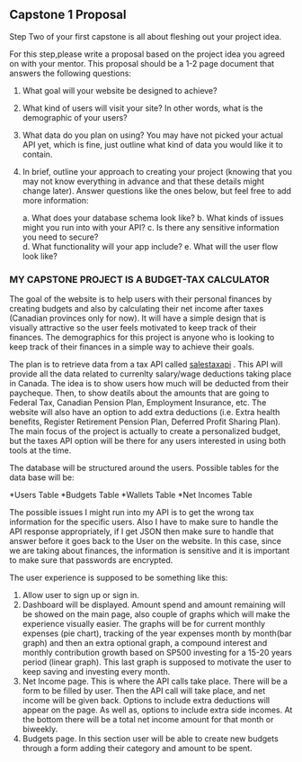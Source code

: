 ## Capstone 1 Proposal 

Step Two of your first capstone is all about fleshing out your project idea.  

For this step,please write a proposal based on the project idea you agreed on with your mentor. This
proposal should be a 1-2 page document that answers the following questions:  

1. What goal will your website be designed to achieve?  

2. What kind of users will visit your site? In other words, what is the demographic of
your users?  

3. What data do you plan on using? You may have not picked your actual API yet, which is fine, just outline what kind of data you would like it to contain.  

4. In brief, outline your approach to creating your project (knowing that you may not know everything in advance and that these details might change later). Answer questions like the ones below, but feel free to add more information:
   
   a. What does your database schema look like?
   b. What kinds of issues might you run into with your API?
   c. Is there any sensitive information you need to secure?  
   d. What functionality will your app include?
   e. What will the user flow look like?  

### MY CAPSTONE PROJECT IS A BUDGET-TAX CALCULATOR

The goal of the website is to help users with their personal finances by creating budgets and also by calculating their net income after taxes (Canadian provinces only for now). It will have a simple design that is visually attractive so the user feels motivated to keep track of their finances. The demographics for this project is anyone who is looking to keep track of their finances in a simple way to achieve their goals. 

The plan is to retrieve data from a tax API called [salestaxapi](https://salestaxapi.ca) . This API will provide all the data related to currenlty salary/wage deductions taking place in Canada. The idea is to show users how much will be deducted from their paycheque. Then, to show deatils about the amounts that are going to Federal Tax, Canadian Pension Plan, Employment Insurance, etc. The website will also have an option to add extra deductions (i.e. Extra health benefits,  Register Retirement Pension Plan, Deferred Profit Sharing Plan). The main focus of the project is actually to create a personalized budget, but the taxes API option will be there for any users interested in using both tools at the time. 

The database will be structured around the users. Possible tables for the data base will be:  

*Users Table
*Budgets Table
*Wallets Table
*Net Incomes Table  

The possible issues I might run into my API is to get the wrong tax information for the specific users. Also I have to make sure to handle the API response appropriately, if I get JSON then make sure to handle that answer before it goes back to the User on the website.
In this case, since we are taking about finances, the information is sensitive and it is important to make sure that passwords are encrypted.

The user experience is supposed to be something like this: 
1. Allow user to sign up or sign in.
2. Dashboard will be displayed. Amount spend and amount remaining will be showed on the main page, also couple of graphs which will make the experience visually easier. The graphs will be for current monthly expenses (pie chart), tracking of the year expenses month by month(bar graph) and then an extra optional graph, a compound interest and monthly contribution growth based on SP500 investing for a 15-20 years period (linear graph). This last graph is supposed to motivate the user to keep saving and investing every month.
3. Net Income page. This is where the API calls take place. There will be a form to be filled by user. Then the API call will take place, and net income will be given back. Options to include extra deductions will appear on the page. As well as, options to include extra side incomes. At the bottom there will be a total net income amount for that month or biweekly.
4. Budgets page. In this section user will be able to create new budgets through a form adding their category and amount to be spent.
 


